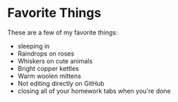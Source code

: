 # Favorite Things

These are a few of my favorite things:

- sleeping in
- Raindrops on roses
- Whiskers on cute animals
- Bright copper kettles
- Warm woolen mittens
- Not editing directly on GitHub
- closing all of your homework tabs when you're done